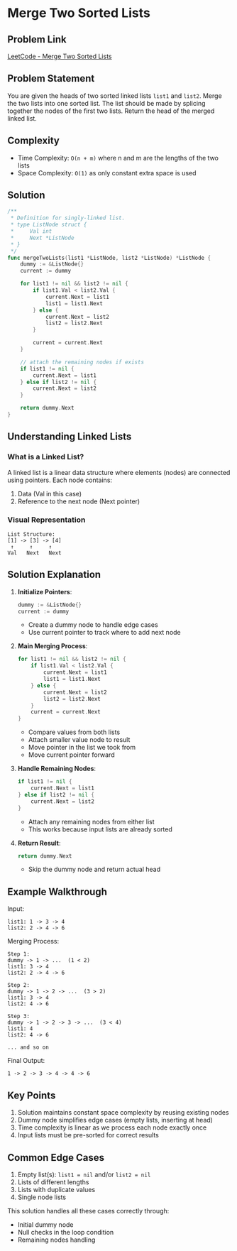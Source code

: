 # Merge Two Sorted Lists

## Problem Link
[LeetCode - Merge Two Sorted Lists](https://leetcode.com/problems/merge-two-sorted-lists/)

## Problem Statement
You are given the heads of two sorted linked lists `list1` and `list2`. Merge the two lists into one sorted list. The list should be made by splicing together the nodes of the first two lists. Return the head of the merged linked list.

## Complexity
- Time Complexity: `O(n + m)` where n and m are the lengths of the two lists
- Space Complexity: `O(1)` as only constant extra space is used

## Solution

```go
/**
 * Definition for singly-linked list.
 * type ListNode struct {
 *     Val int
 *     Next *ListNode
 * }
 */
func mergeTwoLists(list1 *ListNode, list2 *ListNode) *ListNode {
    dummy := &ListNode{}
    current := dummy

    for list1 != nil && list2 != nil {
        if list1.Val < list2.Val {
            current.Next = list1
            list1 = list1.Next
        } else {
            current.Next = list2
            list2 = list2.Next
        }

        current = current.Next
    }   

    // attach the remaining nodes if exists
    if list1 != nil {
        current.Next = list1
    } else if list2 != nil {
        current.Next = list2
    }

    return dummy.Next
}
```

## Understanding Linked Lists

### What is a Linked List?
A linked list is a linear data structure where elements (nodes) are connected using pointers. Each node contains:
1. Data (Val in this case)
2. Reference to the next node (Next pointer)

### Visual Representation
```
List Structure:
[1] -> [3] -> [4]
 ↑     ↑     ↑
Val   Next   Next
```

## Solution Explanation

1. **Initialize Pointers**:
   ```go
   dummy := &ListNode{}
   current := dummy
   ```
   - Create a dummy node to handle edge cases
   - Use current pointer to track where to add next node

2. **Main Merging Process**:
   ```go
   for list1 != nil && list2 != nil {
       if list1.Val < list2.Val {
           current.Next = list1
           list1 = list1.Next
       } else {
           current.Next = list2
           list2 = list2.Next
       }
       current = current.Next
   }
   ```
   - Compare values from both lists
   - Attach smaller value node to result
   - Move pointer in the list we took from
   - Move current pointer forward

3. **Handle Remaining Nodes**:
   ```go
   if list1 != nil {
       current.Next = list1
   } else if list2 != nil {
       current.Next = list2
   }
   ```
   - Attach any remaining nodes from either list
   - This works because input lists are already sorted

4. **Return Result**:
   ```go
   return dummy.Next
   ```
   - Skip the dummy node and return actual head

## Example Walkthrough

Input:
```
list1: 1 -> 3 -> 4
list2: 2 -> 4 -> 6
```

Merging Process:
```
Step 1: 
dummy -> 1 -> ...  (1 < 2)
list1: 3 -> 4
list2: 2 -> 4 -> 6

Step 2:
dummy -> 1 -> 2 -> ...  (3 > 2)
list1: 3 -> 4
list2: 4 -> 6

Step 3:
dummy -> 1 -> 2 -> 3 -> ...  (3 < 4)
list1: 4
list2: 4 -> 6

... and so on
```

Final Output:
```
1 -> 2 -> 3 -> 4 -> 4 -> 6
```

## Key Points
1. Solution maintains constant space complexity by reusing existing nodes
2. Dummy node simplifies edge cases (empty lists, inserting at head)
3. Time complexity is linear as we process each node exactly once
4. Input lists must be pre-sorted for correct results

## Common Edge Cases
1. Empty list(s): `list1 = nil` and/or `list2 = nil`
2. Lists of different lengths
3. Lists with duplicate values
4. Single node lists

This solution handles all these cases correctly through:
- Initial dummy node
- Null checks in the loop condition
- Remaining nodes handling
